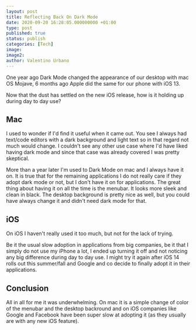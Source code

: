 ```yaml
---
layout: post
title: Reflecting Back On Dark Mode
date: 2020-09-20 16:28:05.000000000 +01:00
type: post
published: true
status: publish
categories: [Tech]
image:
image2:
author: Valentino Urbano
---
```


One year ago Dark Mode changed the appearance of our desktop with mac OS Mojave, 6 months ago Apple did the same for our phone with iOS 13.

Now that the dust has settled on the new iOS release, how is it holding up during day to day use?

## Mac

I used to wonder if I'd find it useful when it came out. You see I always had text/code editors with a dark background and light text so in that regard not much would change. I couldn't see any other use case where I'd have liked having dark mode and since that case was already covered I was pretty skeptical.

More than a year later I'm used to Dark Mode on mac and I always have it on. It is true that for the remaining applications I do not really care if they adopt dark mode or not, but I don't have it on for applications. The great thing about having it on all the time is the menubar. It looks more sleek and clean in black. The desktop background is pretty nice as well, but you could have always change it and didn't need dark mode for that.

## iOS

On iOS I haven't really used it too much, but not for the lack of trying.

Be it the usual slow adoption in applications from big companies, be it that I simply do not use my iPhone a lot, I ended up turning it off and not noticing any big difference during day to day use. I might try it again after iOS 14 rolls out this summer/fall and Google and co decide to finally adopt it in their applications.

## Conclusion

All in all for me it was underwhelming. On mac it is a simple change of color of the menubar and the desktop backround and on iOS companies like Google and Facebook have been super slow at adopting it (as they usually are with any new iOS feature).